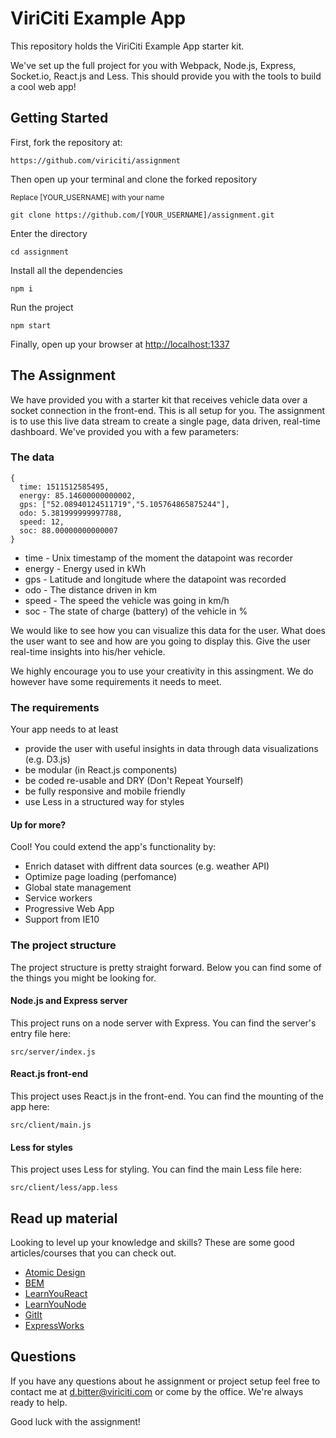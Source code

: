 # ViriCiti Example App
This repository holds the ViriCiti Example App starter kit.

We've set up the full project for you with Webpack, Node.js, Express, Socket.io, React.js and Less. This should provide you with the tools to build a cool web app!

## Getting Started
First, fork the repository at:

`https://github.com/viriciti/assignment`

Then open up your terminal and clone the forked repository

<sup>Replace [YOUR_USERNAME] with your name</sup>

`git clone https://github.com/[YOUR_USERNAME]/assignment.git`

Enter the directory

`cd assignment`

Install all the dependencies

`npm i`

Run the project

`npm start`

Finally, open up your browser at
<a href='http://localhost:1337'>http://localhost:1337</a>


## The Assignment
We have provided you with a starter kit that receives vehicle data over a socket connection in the front-end. This is all setup for you. The assignment is to use this live data stream to create a single page, data driven, real-time dashboard. We've provided you with a few parameters:


### The data

```JS
{
  time: 1511512585495,
  energy: 85.14600000000002,
  gps: ["52.08940124511719","5.105764865875244"],
  odo: 5.381999999997788,
  speed: 12,
  soc: 88.00000000000007
}
```

* time - Unix timestamp of the moment the datapoint was recorder
* energy - Energy used in kWh
* gps - Latitude and longitude where the datapoint was recorded
* odo - The distance driven in km
* speed - The speed the vehicle was going in km/h
* soc - The state of charge (battery) of the vehicle in %

We would like to see how you can visualize this data for the user. What does the user want to see and how are you going to display this. Give the user real-time insights into his/her vehicle.

We highly encourage you to use your creativity in this assingment. We do however have some requirements it needs to meet.

### The requirements
Your app needs to at least
* provide the user with useful insights in data through data visualizations (e.g. D3.js)
* be modular (in React.js components)
* be coded re-usable and DRY (Don't Repeat Yourself)
* be fully responsive and mobile friendly
* use Less in a structured way for styles

#### Up for more?
Cool! You could extend the app's functionality by:
* Enrich dataset with diffrent data sources (e.g. weather API)
* Optimize page loading (perfomance)
* Global state management
* Service workers
* Progressive Web App
* Support from IE10

### The project structure
The project structure is pretty straight forward. Below you can find some of the things you might be looking for.

#### Node.js and Express server

This project runs on a node server with Express. You can find the server's entry file here:

`src/server/index.js`

#### React.js front-end

This project uses React.js in the front-end. You can find the mounting of the app here:

`src/client/main.js`

#### Less for styles

This project uses Less for styling. You can find the main Less file here:

`src/client/less/app.less`

## Read up material
Looking to level up your knowledge and skills? These are some good articles/courses that you can check out.

* [Atomic Design](http://atomicdesign.bradfrost.com/chapter-2/)
* [BEM](http://getbem.com/)
* [LearnYouReact](https://github.com/workshopper/learnyoureact)
* [LearnYouNode](https://github.com/workshopper/learnyounode)
* [GitIt](https://github.com/jlord/git-it-electron)
* [ExpressWorks](https://github.com/azat-co/expressworks)

## Questions
If you have any questions about he assignment or project setup feel free to contact me at <a href='mailto:d.bitter@viriciti.com'>d.bitter@viriciti.com</a> or come by the office. We're always ready to help.

Good luck with the assignment!
